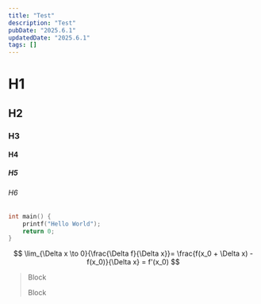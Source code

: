 ```yaml
---
title: "Test"
description: "Test"
pubDate: "2025.6.1"
updatedDate: "2025.6.1"
tags: []
---
```


# H1
## H2
### H3
#### H4
##### H5
###### H6

```c++
int main() {
    printf("Hello World");
    return 0;
}
```

$$
\lim_{\Delta x \to 0}{\frac{\Delta f}{\Delta x}}= \frac{f(x_0 + \Delta x) - f(x_0)}{\Delta x} = f'(x_0)
$$

> Block  
> 
> Block